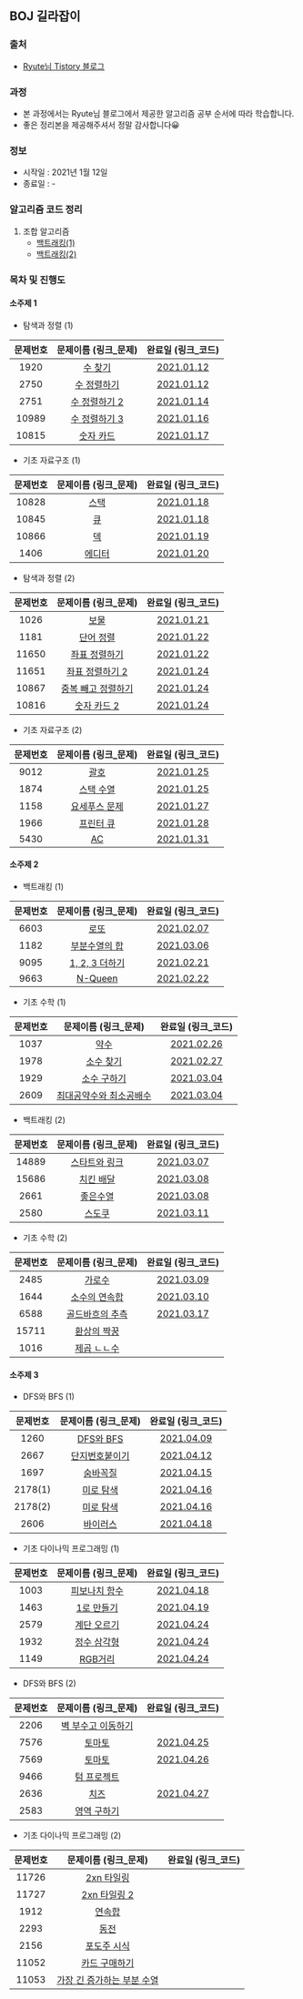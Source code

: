 ## BOJ 길라잡이

### 출처
- [Ryute님 Tistory 블로그](https://ryute.tistory.com/33)

### 과정
- 본 과정에서는 Ryute님 블로그에서 제공한 알고리즘 공부 순서에 따라 학습합니다.
- 좋은 정리본을 제공해주셔서 정말 감사합니다😀

### 정보
- 시작일 : 2021년 1월 12일
- 종료일 : -

### 알고리즘 코드 정리
1. 조합 알고리즘
    - [백트래킹(1)](topic02/sub01/조합_알고리즘.kt)
    - [백트래킹(2)](topic02/sub01/조합_알고리즘_2.kt)

### 목차 및 진행도

#### 소주제 1
- 탐색과 정렬 (1)

문제번호 | 문제이름 (링크_문제) | 완료일 (링크_코드) 
:---: | :---: | :---: | 
1920 | [수 찾기](https://www.acmicpc.net/problem/1920) | [2021.01.12](topic01/sub01/문제01_1920_수_찾기.kt)
2750 | [수 정렬하기](https://www.acmicpc.net/problem/2750) | [2021.01.12](topic01/sub01/문제02_2750_수_정렬하기.kt)
2751 | [수 정렬하기 2](https://www.acmicpc.net/problem/2751) | [2021.01.14](topic01/sub01/문제03_2751_수_정렬하기_2.kt)
10989 | [수 정렬하기 3](https://www.acmicpc.net/problem/10989) | [2021.01.16](topic01/sub01/문제04_10989_수_정렬하기_3.kt)
10815 | [숫자 카드](https://www.acmicpc.net/problem/10815) | [2021.01.17](topic01/sub01/문제05_10815_숫자_카드.kt)

- 기초 자료구조 (1)

문제번호 | 문제이름 (링크_문제) | 완료일 (링크_코드) 
:---: | :---: | :---: | 
10828 | [스택](https://www.acmicpc.net/problem/10828) | [2021.01.18](topic01/sub02/문제01_10828_스택.kt)
10845 | [큐](https://www.acmicpc.net/problem/10845) | [2021.01.18](topic01/sub02/문제02_10845_큐.kt)
10866 | [덱](https://www.acmicpc.net/problem/10866) | [2021.01.19](topic01/sub02/문제03_10866_덱.kt)
1406 | [에디터](https://www.acmicpc.net/problem/1406) | [2021.01.20](topic01/sub02/문제04_1406_에디터.kt)

- 탐색과 정렬 (2)

문제번호 | 문제이름 (링크_문제) | 완료일 (링크_코드) 
:---: | :---: | :---: | 
1026 | [보물](https://www.acmicpc.net/problem/1026) | [2021.01.21](topic01/sub03/문제01_1026_보물.kt)
1181 | [단어 정렬](https://www.acmicpc.net/problem/1181) | [2021.01.22](topic01/sub03/문제02_1181_단어_정렬.kt)
11650 | [좌표 정렬하기](https://www.acmicpc.net/problem/11650) | [2021.01.22](topic01/sub03/문제03_11650_좌표_정렬하기.kt)
11651 | [좌표 정렬하기 2](https://www.acmicpc.net/problem/11651) | [2021.01.24](topic01/sub03/문제04_11651_좌표_정렬하기_2.kt)
10867 | [중복 빼고 정렬하기](https://www.acmicpc.net/problem/10867) | [2021.01.24](topic01/sub03/문제05_10867_중복_빼고_정렬하기.kt)
10816 | [숫자 카드 2](https://www.acmicpc.net/problem/10816) | [2021.01.24](topic01/sub03/문제06_10816_숫자_카드_2.kt)

- 기초 자료구조 (2)

문제번호 | 문제이름 (링크_문제) | 완료일 (링크_코드) 
:---: | :---: | :---: | 
9012 | [괄호](https://www.acmicpc.net/problem/9012) | [2021.01.25](topic01/sub04/문제01_9012_괄호.kt)
1874 | [스택 수열](https://www.acmicpc.net/problem/1874) | [2021.01.25](topic01/sub04/문제02_1874_스택_수열.kt)
1158 | [요세푸스 문제](https://www.acmicpc.net/problem/1158) | [2021.01.27](topic01/sub04/문제03_1158_요세푸스_문제.kt)
1966 | [프린터 큐](https://www.acmicpc.net/problem/1966) | [2021.01.28](topic01/sub04/문제04_1966_프린터_큐.kt)
5430 | [AC](https://www.acmicpc.net/problem/5430) | [2021.01.31](topic01/sub04/문제05_5430_AC.kt)


#### 소주제 2
- 백트래킹 (1)

문제번호 | 문제이름 (링크_문제) | 완료일 (링크_코드) 
:---: | :---: | :---: | 
6603 | [로또](https://www.acmicpc.net/problem/6603) | [2021.02.07](topic02/sub01/문제01_6603_로또.kt)
1182 | [부분수열의 합](https://www.acmicpc.net/problem/1182) | [2021.03.06](topic02/sub01/문제02_1182_부분수열의_합.kt)
9095 | [1, 2, 3 더하기](https://www.acmicpc.net/problem/9095) | [2021.02.21](topic02/sub01/문제03_9095_1,2,3더하기.kt)
9663 | [N-Queen](https://www.acmicpc.net/problem/9663) | [2021.02.22](topic02/sub01/문제04_9663_N-Queen.kt)

- 기초 수학 (1)

문제번호 | 문제이름 (링크_문제) | 완료일 (링크_코드) 
:---: | :---: | :---: | 
1037 | [약수](https://www.acmicpc.net/problem/1037) | [2021.02.26](topic02/sub02/문제01_1037_약수.kt)
1978 | [소수 찾기](https://www.acmicpc.net/problem/1978) | [2021.02.27](topic02/sub02/문제02_1978_소수_찾기.kt)
1929 | [소수 구하기](https://www.acmicpc.net/problem/1929) | [2021.03.04](topic02/sub02/문제03_1929_소수_구하기.kt)
2609 | [최대공약수와 최소공배수](https://www.acmicpc.net/problem/2609) | [2021.03.04](topic02/sub02/문제04_2609_최대공약수와_최소공배수.kt)

- 백트래킹 (2)

문제번호 | 문제이름 (링크_문제) | 완료일 (링크_코드) 
:---: | :---: | :---: | 
14889 | [스타트와 링크](https://www.acmicpc.net/problem/14889) | [2021.03.07](topic02/sub03/문제01_14889_스타트와_링크.kt)
15686 | [치킨 배달](https://www.acmicpc.net/problem/15686) | [2021.03.08](topic02/sub03/문제02_15686_치킨_배달.kt)
2661 | [좋은수열](https://www.acmicpc.net/problem/2661) | [2021.03.08](topic02/sub03/문제03_2661_좋은수열.kt)
2580 | [스도쿠](https://www.acmicpc.net/problem/2580) | [2021.03.11](topic02/sub03/문제04_2580_스도쿠.kt)

- 기초 수학 (2)

문제번호 | 문제이름 (링크_문제) | 완료일 (링크_코드) 
:---: | :---: | :---: | 
2485 | [가로수](https://www.acmicpc.net/problem/2485) | [2021.03.09](topic02/sub04/문제01_2485_가로수.kt)
1644 | [소수의 연속합](https://www.acmicpc.net/problem/1644) | [2021.03.10](topic02/sub04/문제02_1644_소수의_연속합.kt)
6588 | [골드바흐의 추측](https://www.acmicpc.net/problem/6588) | [2021.03.17](topic02/sub04/문제03_6588_골드바흐의_추측.kt)
15711 | [환상의 짝꿍](https://www.acmicpc.net/problem/15711) | 
1016 | [제곱 ㄴㄴ수](https://www.acmicpc.net/problem/1016) | 


#### 소주제 3
- DFS와 BFS (1)

문제번호 | 문제이름 (링크_문제) | 완료일 (링크_코드) 
:---: | :---: | :---: | 
1260 | [DFS와 BFS](https://www.acmicpc.net/problem/1260) | [2021.04.09](topic03/sub01/문제01_1260_DFS와_BFS.kt)
2667 | [단지번호붙이기](https://www.acmicpc.net/problem/2667) | [2021.04.12](topic03/sub01/문제02_2667_단지번호붙이기.kt)
1697 | [숨바꼭질](https://www.acmicpc.net/problem/1697) | [2021.04.15](topic03/sub01/문제03_1697_숨바꼭질.kt)
2178(1) | [미로 탐색](https://www.acmicpc.net/problem/2178) | [2021.04.16](topic03/sub01/문제04_2178_미로_탐색.kt)
2178(2) | [미로 탐색](https://www.acmicpc.net/problem/2178) | [2021.04.16](topic03/sub01/문제04(2)_2178_미로_탐색.kt)
2606 | [바이러스](https://www.acmicpc.net/problem/2606) | [2021.04.18](topic03/sub01/문제05_2606_바이러스.kt)

- 기초 다이나믹 프로그래밍 (1)

문제번호 | 문제이름 (링크_문제) | 완료일 (링크_코드) 
:---: | :---: | :---: | 
1003 | [피보나치 함수](https://www.acmicpc.net/problem/1003) | [2021.04.18](topic03/sub02/문제01_1003_피보나치_함수.kt)
1463 | [1로 만들기](https://www.acmicpc.net/problem/1463) | [2021.04.19](topic03/sub02/문제02_1463_1로_만들기.kt)
2579 | [계단 오르기](https://www.acmicpc.net/problem/2579) | [2021.04.24](topic03/sub02/문제03_2579_계단_오르기.kt)
1932 | [정수 삼각형](https://www.acmicpc.net/problem/1932) | [2021.04.24](topic03/sub02/문제04_1932_정수_삼각형.kt)
1149 | [RGB거리](https://www.acmicpc.net/problem/1149) | [2021.04.24](topic03/sub02/문제05_1149_RGB거리.kt)

- DFS와 BFS (2)

문제번호 | 문제이름 (링크_문제) | 완료일 (링크_코드) 
:---: | :---: | :---: | 
2206 | [벽 부수고 이동하기](https://www.acmicpc.net/problem/2206) | 
7576 | [토마토](https://www.acmicpc.net/problem/7576) | [2021.04.25](topic03/sub03/문제02_7576_토마토.kt)
7569 | [토마토](https://www.acmicpc.net/problem/7569) | [2021.04.26](topic03/sub03/문제03_7569_토마토.kt)
9466 | [텀 프로젝트](https://www.acmicpc.net/problem/9466) | 
2636 | [치즈](https://www.acmicpc.net/problem/2636) | [2021.04.27](topic03/sub03/문제05_2636_치즈.kt)
2583 | [영역 구하기](https://www.acmicpc.net/problem/2583) | 

- 기초 다이나믹 프로그래밍 (2)

문제번호 | 문제이름 (링크_문제) | 완료일 (링크_코드) 
:---: | :---: | :---: | 
11726 | [2xn 타일링](https://www.acmicpc.net/problem/11726) | 
11727 | [2xn 타일링 2](https://www.acmicpc.net/problem/11727) | 
1912 | [연속합](https://www.acmicpc.net/problem/1912) | 
2293 | [동전](https://www.acmicpc.net/problem/2293) | 
2156 | [포도주 시식](https://www.acmicpc.net/problem/2156) | 
11052 | [카드 구매하기](https://www.acmicpc.net/problem/11052) | 
11053 | [가장 긴 증가하는 부분 수열](https://www.acmicpc.net/problem/11053) | 